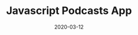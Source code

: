 ---
title: "Javascript Podcasts App"
description: null
date: "2020-03-12"
category: "UI/UX Design"
client: null
clientWebsite: null
platform: null
featuredImage: "../images/projects/js-podcasts-app.png"
featuredVideo: null
sharebuttons: true
projectLink: "https://dribbble.com/shots/10729913-JS-Podcasts-App"
---